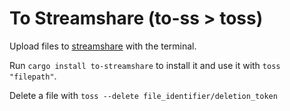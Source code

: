 # To Streamshare (to-ss > toss)

Upload files to [streamshare](https://streamshare.wireway.ch) with the terminal.

Run `cargo install to-streamshare` to install it and use it with `toss "filepath"`.

Delete a file with `toss --delete file_identifier/deletion_token`
